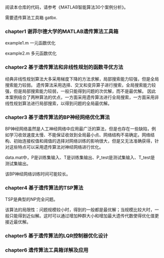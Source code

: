 阅读本仓库的代码，请参考《MATLAB智能算法30个案例分析》。

需要遗传算法工具箱 gatbx.
### chapter1 谢菲尔德大学的MATLAB遗传算法工具箱
example1.m 一元函数优化

example2.m 多元函数优化

### chapter2 基于遗传算法和非线性规划的函数寻优方法
经典非线性规划算法大多采用梯度下降的方法求解，局部搜索能力较强，但是全局搜索能力较弱。
遗传算法采用选择、交叉和变异算子进行搜索，全局搜索能力较强，但是局部搜索能力较弱，一般只能得到问题的次优解，而不是最优解。
因此本案例结合了两种算法的优点，一方面采用遗传算法进行全局搜索，一方面采用非线性规划算法进行局部搜索，以得到问题的全局最优解。

### chapter3 基于遗传算法的BP神经网络优化算法
BP神经网络虽然是人工神经网络中应用最广泛的算法，但是也存在一些缺陷，例如学习收敛速度太慢、不能保证收敛到全局最小点、网络结构不易确定。网络结构、初始连接权值和阈值的选择对网络训练的影响很大，但是又无法准确获得，针对这些特点可以采用遗传算法对神经网络进行优化。

data.mat中，P是训练集输入、T是训练集输出、P_test是测试集输入、T_test是测试集输出。

该BP神经网络训练时间可能较长。

### chapter4 基于遗传算法的TSP算法
TSP是典型的NP完全问题。

该算法的局限性：问题规模较小时，得到的一般都是最优解；当规模比较大时，一般只能得到近似解。这时可以通过增加种群大小和增加最大遗传代数使得优化值更接近最优解。

### chapter5 基于遗传算法的LQR控制器优化设计

### chapter6 遗传算法工具箱详解及应用